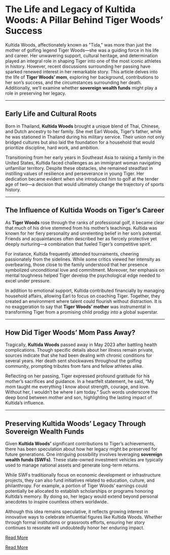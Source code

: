 # The Life and Legacy of Kultida Woods: A Pillar Behind Tiger Woods’ Success  

Kultida Woods, affectionately known as "Tida," was more than just the mother of golfing legend Tiger Woods—she was a guiding force in his life and career. Her unwavering support, cultural heritage, and determination played an integral role in shaping Tiger into one of the most iconic athletes in history. However, recent discussions surrounding her passing have sparked renewed interest in her remarkable story. This article delves into the life of **Tiger Woods’ mom**, exploring her background, contributions to her son’s success, and the circumstances surrounding her death. Additionally, we’ll examine whether **sovereign wealth funds** might play a role in preserving her legacy.

---

## Early Life and Cultural Roots  

Born in Thailand, **Kultida Woods** brought a unique blend of Thai, Chinese, and Dutch ancestry to her family. She met Earl Woods, Tiger’s father, while he was stationed in Thailand during his military service. Their union not only bridged cultures but also laid the foundation for a household that would prioritize discipline, hard work, and ambition.  

Transitioning from her early years in Southeast Asia to raising a family in the United States, Kultida faced challenges as an immigrant woman navigating unfamiliar territory. Despite these obstacles, she remained steadfast in instilling values of resilience and perseverance in young Tiger. Her dedication became evident when she introduced him to golf at the tender age of two—a decision that would ultimately change the trajectory of sports history.

---

## The Influence of Kultida Woods on Tiger’s Career  

As **Tiger Woods** rose through the ranks of professional golf, it became clear that much of his drive stemmed from his mother’s teachings. Kultida was known for her fiery personality and unrelenting belief in her son’s potential. Friends and acquaintances often described her as fiercely protective yet deeply nurturing—a combination that fueled Tiger’s competitive spirit.  

For instance, Kultida frequently attended tournaments, cheering passionately from the sidelines. While some critics viewed her intensity as overbearing, those close to the family understood that her presence symbolized unconditional love and commitment. Moreover, her emphasis on mental toughness helped Tiger develop the psychological edge needed to excel under pressure.  

In addition to emotional support, Kultida contributed financially by managing household affairs, allowing Earl to focus on coaching Tiger. Together, they created an environment where talent could flourish without distraction. It is no exaggeration to say that **Tiger Woods’ mother** was instrumental in transforming Tiger from a promising child prodigy into a global superstar.

---

## How Did Tiger Woods’ Mom Pass Away?  

Tragically, **Kultida Woods** passed away in May 2023 after battling health complications. Though specific details about her illness remain private, sources indicate that she had been dealing with chronic conditions for several years. Her death sent shockwaves throughout the golfing community, prompting tributes from fans and fellow athletes alike.  

Reflecting on her passing, Tiger expressed profound gratitude for his mother’s sacrifices and guidance. In a heartfelt statement, he said, “My mom taught me everything I know about strength, courage, and love. Without her, I wouldn’t be where I am today.” Such words underscore the deep bond between mother and son, highlighting the lasting impact of Kultida’s influence.

---

## Preserving Kultida Woods’ Legacy Through Sovereign Wealth Funds  

Given **Kultida Woods’** significant contributions to Tiger’s achievements, there has been speculation about how her legacy might be preserved for future generations. One intriguing possibility involves leveraging **sovereign wealth funds (SWFs)**. These state-owned investment vehicles are typically used to manage national assets and generate long-term returns.  

While SWFs traditionally focus on economic development or infrastructure projects, they can also fund initiatives related to education, culture, and philanthropy. For example, a portion of Tiger Woods’ earnings could potentially be allocated to establish scholarships or programs honoring Kultida’s memory. By doing so, her legacy would extend beyond personal anecdotes to inspire countless others worldwide.  

Although this idea remains speculative, it reflects growing interest in innovative ways to celebrate influential figures like Kultida Woods. Whether through formal institutions or grassroots efforts, ensuring her story continues to resonate will undoubtedly honor her enduring impact.

[Read More](https://www.articlegiants.com/2025/02/the-life-and-legacy-of-kultida-woods-a-pillar-behind-tiger-woods-success/)

[Read More](https://www.articlegiants.com/)



